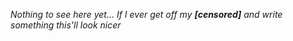 _Nothing to see here yet... If I ever get off my **\[censored\]** and write something this'll look nicer_